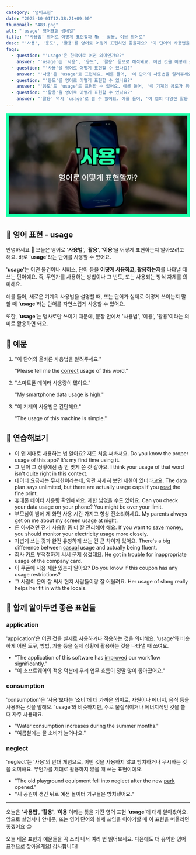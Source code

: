 ```yaml
---
category: "영어표현"
date: "2025-10-01T12:38:21+09:00"
thumbnail: "483.png"
alt: "'usage' 영어표현 썸네일"
title: "'사용법' 영어로 어떻게 표현할까 📚 - 활용, 이용 영어로"
desc: "'사용', '용도', '활용'를 영어로 어떻게 표현하면 좋을까요? '이 단어의 사용법을 알려주세요.', '이 기계의 용도가 뭐예요?' 등을 영어로 표현하는 법을 배워봅시다. 다양한 예문을 통해서 연습하고 본인의 표현으로 만들어 보세요."
faqs: 
  - question: "'usage'은 한국어로 어떤 의미인가요?"
    answer: "'usage'는 '사용', '용도', '활용' 등으로 해석돼요. 어떤 것을 어떻게 쓰는지, 또는 쓰임새를 말할 때 자주 써요."
  - question: "'사용'을 영어로 어떻게 표현할 수 있나요?"
    answer: "'사용'은 'usage'로 표현해요. 예를 들어, '이 단어의 사용법을 알려주세요.'는 'Please tell me the usage of this word.'라고 해요."
  - question: "'용도'를 영어로 어떻게 표현할 수 있나요?"
    answer: "'용도'도 'usage'로 표현할 수 있어요. 예를 들어, '이 기계의 용도가 뭐예요?'는 'What is the usage of this machine?'이라고 말해요."
  - question: "'활용'을 영어로 어떻게 표현할 수 있나요?"
    answer: "'활용' 역시 'usage'로 쓸 수 있어요. 예를 들어, '이 앱의 다양한 활용 방법이 있어요.'는 'There are various usages of this app.'라고 해요."
---
```


!['usage' 영어표현](./483.png)

## 🌟 영어 표현 - usage

안녕하세요 👋 오늘은 영어로 '**사용법**', '**활용**', '**이용**'을 어떻게 표현하는지 알아보려고 해요. 바로 '**usage**'라는 단어를 사용할 수 있어요.

'**usage**'는 어떤 물건이나 서비스, 단어 등을 **어떻게 사용하고, 활용하는지**를 나타낼 때 쓰는 단어예요. 즉, 무언가를 사용하는 방법이나 그 빈도, 또는 사용되는 방식 자체를 의미해요.

예를 들어, 새로운 기계의 사용법을 설명할 때, 또는 단어가 실제로 어떻게 쓰이는지 말할 때 '**usage**'라는 단어를 자연스럽게 사용할 수 있어요.

또한, '**usage**'는 명사로만 쓰이기 때문에, 문장 안에서 '사용법', '이용', '활용'이라는 의미로 활용하면 돼요.

## 📖 예문

1. "이 단어의 올바른 사용법을 알려주세요."

   "Please tell me the [correct](/blog/in-english/288.correct/) usage of this word."

2. "스마트폰 데이터 사용량이 많아요."

   "My smartphone data usage is high."

3. "이 기계의 사용법은 간단해요."

   "The usage of this machine is simple."



## 💬 연습해보기

<ul data-interactive-list>

  <li data-interactive-item>
    <span data-toggler>이 앱 제대로 사용하는 법 알아요? 저도 처음 써봐서요.</span>
    <span data-answer>Do you know the proper usage of this app? It's my first time using it.</span>
  </li>

  <li data-interactive-item>
    <span data-toggler>그 단어 그 상황에선 좀 안 맞게 쓴 것 같아요.</span>
    <span data-answer>I think your usage of that word isn't quite right in this context.</span>
  </li>

  <li data-interactive-item>
    <span data-toggler>데이터 요금제는 무제한이라는데, 약관 자세히 보면 제한이 있더라고요.</span>
    <span data-answer>The data plan says unlimited, but there are actually usage caps if you <a href="/blog/in-english/436.read/">read</a> the fine print.</span>
  </li>

  <li data-interactive-item>
    <span data-toggler>휴대폰 데이터 사용량 확인해봐요. 제한 넘었을 수도 있어요.</span>
    <span data-answer>Can you check your data usage on your phone? You might be over your limit.</span>
  </li>

  <li data-interactive-item>
    <span data-toggler>부모님이 밤에 제 화면 사용 시간 가지고 항상 잔소리하세요.</span>
    <span data-answer>My parents always get on me about my screen usage at night.</span>
  </li>

  <li data-interactive-item>
    <span data-toggler>돈 아끼려면 전기 사용량 좀 더 잘 관리해야 해요.</span>
    <span data-answer>If you want to <a href="/blog/in-english/293.save/">save</a> money, you should monitor your electricity usage more closely.</span>
  </li>

  <li data-interactive-item>
    <span data-toggler>가볍게 쓰는 것과 완전 유창하게 쓰는 건 큰 차이가 있어요.</span>
    <span data-answer>There's a big difference between <a href="/blog/in-english/150.casual/">casual</a> usage and actually being fluent.</span>
  </li>

  <li data-interactive-item>
    <span data-toggler>회사 카드 부적절하게 써서 문제 생겼대요.</span>
    <span data-answer>He got in trouble for inappropriate usage of the company card.</span>
  </li>

  <li data-interactive-item>
    <span data-toggler>이 쿠폰에 사용 제한 있는지 알아요?</span>
    <span data-answer>Do you know if this coupon has any usage restrictions?</span>
  </li>

  <li data-interactive-item>
    <span data-toggler>그 사람이 은어 잘 써서 현지 사람들이랑 잘 어울려요.</span>
    <span data-answer>Her usage of slang really helps her fit in with the locals.</span>
  </li>

</ul>

## 🤝 함께 알아두면 좋은 표현들

### application

'application'은 어떤 것을 실제로 사용하거나 적용하는 것을 의미해요. 'usage'와 비슷하게 어떤 도구, 방법, 기술 등을 실제 상황에 활용하는 것을 나타낼 때 쓰여요.

- "The application of this software has [improved](/blog/in-english/394.improve/) our workflow significantly."
- "이 소프트웨어의 적용 덕분에 우리 업무 흐름이 정말 많이 좋아졌어요."

### consumption

'consumption'은 '사용'보다는 '소비'에 더 가까운 의미로, 자원이나 에너지, 음식 등을 사용하는 것을 말해요. 'usage'와 비슷하지만, 주로 물질적이거나 에너지적인 것을 쓸 때 자주 사용돼요.

- "Water consumption increases during the summer months."
- "여름철에는 물 소비가 늘어나요."

### neglect

'neglect'는 '사용'의 반대 개념으로, 어떤 것을 사용하지 않고 방치하거나 무시하는 것을 의미해요. 무언가를 제대로 활용하지 않을 때 쓰는 표현이에요.

- "The old playground equipment fell into neglect after the new [park](/blog/in-english/463.park/) opened."
- "새 공원이 생긴 뒤로 예전 놀이터 기구들은 방치됐어요."

---

오늘은 '**사용법**', '**활용**', '**이용**'이라는 뜻을 가진 영어 표현 '**usage**'에 대해 알아봤어요. 앞으로 설명서나 안내문, 또는 영어 단어의 실제 쓰임을 이야기할 때 이 표현을 떠올리면 좋겠어요 😊

오늘 배운 표현과 예문들을 꼭 소리 내서 여러 번 읽어보세요. 다음에도 더 유익한 영어 표현으로 찾아올게요! 감사합니다!

